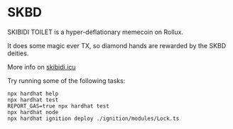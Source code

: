 # SKBD

SKIBIDI TOILET is a hyper-deflationary memecoin on Rollux.

It does some magic ever TX, so diamond hands are rewarded by the SKBD deities.

More info on [skibidi.icu](https://skibidi.icu)

Try running some of the following tasks:

```shell
npx hardhat help
npx hardhat test
REPORT_GAS=true npx hardhat test
npx hardhat node
npx hardhat ignition deploy ./ignition/modules/Lock.ts
```
